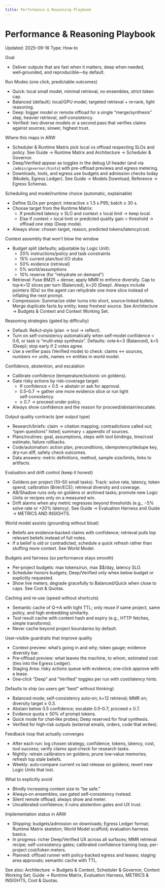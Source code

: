 ```yaml
---
title: Performance & Reasoning Playbook
---
```


# Performance & Reasoning Playbook

Updated: 2025-09-16
Type: How‑to

Goal
- Deliver outputs that are fast when it matters, deep when needed, well‑grounded, and reproducible—by default.

Run Modes (one click, predictable outcomes)
- Quick: local small model, minimal retrieval, no ensembles, strict token cap.
- Balanced (default): local/GPU model, targeted retrieval + re‑rank, light reasoning.
- Deep: bigger model or remote offload for a single “merge/synthesis” step, heavier retrieval, self‑consistency.
- Verified: two diverse models or a second pass that verifies claims against sources; slower, highest trust.

Where this maps in ARW
- Scheduler & Runtime Matrix pick local vs offload respecting SLOs and policy. See Guide → Runtime Matrix and Architecture → Scheduler & Governor.
- Deep/Verified appear as toggles in the debug UI header (and via `/admin/governor/hints`) with pre-offload previews and egress metering.
- Downloads, tools, and egress use budgets and admission checks today (Models, Egress Ledger). See Guide → Models Download, Reference → Egress Schemas.

Scheduling and model/runtime choice (automatic, explainable)
- Define SLOs per project: interactive ≤ 1.5 s P95; batch ≤ 30 s.
- Choose target from the Runtime Matrix:
  - If predicted latency ≤ SLO and context ≤ local limit → keep local.
  - Else if context > local limit or predicted quality gain > threshold → offload one step (Deep mode).
- Always show: chosen target, reason, predicted tokens/latency/cost.

Context assembly that won’t blow the window
- Budget split (defaults; adjustable by Logic Unit):
  - 20% instructions/policy and task constraints
  - 15% current plan/tool I/O stubs
  - 50% evidence (retrieval)
  - 5% world/assumptions
  - 10% reserve (for “rehydrate on demand”)
- Retrieval: Fuse BM25 + dense; apply MMR to enforce diversity. Cap to top‑k=12 slices per turn (Balanced), k=20 (Deep). Always include pointers (IDs) so the agent can rehydrate one more slice instead of inflating the next prompt.
- Compression: Summarize older turns into short, source‑linked bullets. Merge duplicate facts by entity; keep freshest source.
See Architecture → Budgets & Context and Context Working Set.

Reasoning strategies (gated by difficulty)
- Default: ReAct‑style (plan → tool → reflect).
- Turn on self‑consistency automatically when self‑model confidence < 0.6, or task is “multi‑step synthesis”. Defaults: vote‑k=3 (Balanced), k=5 (Deep); stop early if 2 votes agree.
- Use a verifier pass (Verified mode) to check: claims ↔ sources, numbers ↔ units, names ↔ entities in world model.

Confidence, abstention, and escalation
- Calibrate confidence (temperature/isotonic on goldens).
- Gate risky actions by risk–coverage target:
  - If confidence < 0.5 → abstain or ask for approval.
  - 0.5–0.7 → gather one more evidence slice or run light self‑consistency.
  - ≥ 0.7 → proceed under policy.
- Always show confidence and the reason for proceed/abstain/escalate.

Output quality contracts (per output type)
- Research/briefs: claim → citation mapping; contradictions called out; “open questions” listed; summary + appendix of sources.
- Plans/routines: goal, assumptions, steps with tool bindings, time/cost estimate, failure rollbacks.
- Code/automation: action plan, preconditions, idempotency/dedupe key, dry‑run diff, safety check outcomes.
- Data answers: metric definitions, method, sample size/limits, links to artifacts.

Evaluation and drift control (keep it honest)
- Goldens per project (10–50 small tasks). Track: solve rate, latency, token spend; calibration (Brier/ECE); retrieval diversity and coverage.
- AB/Shadow runs only on goldens or archived tasks; promote new Logic Units or recipes only on a measured win.
- Drift alarms when any metric regresses beyond thresholds (e.g., −5% solve rate or +20% latency).
See Guide → Evaluation Harness and Guide → METRICS AND INSIGHTS.

World model assists (grounding without bloat)
- Beliefs are evidence‑backed claims with confidence; retrieval pulls top relevant beliefs instead of full notes.
- If a belief is old or contradicted, schedule a quick refresh rather than stuffing more context. See World Model.

Budgets and fairness (so performance stays smooth)
- Per‑project budgets: max tokens/run, max $$/day, latency SLO.
- Scheduler honors budgets; Deep/Verified only when below budget or explicitly requested.
- Show live meters; degrade gracefully to Balanced/Quick when close to caps. See Cost & Quotas.

Caching and re‑use (speed without shortcuts)
- Semantic cache of Q→A with tight TTL; only reuse if same project, same policy, and high embedding similarity.
- Tool result cache with content hash and expiry (e.g., HTTP fetches, simple transforms).
- Never cache beyond project boundaries by default.

User‑visible guardrails that improve quality
- Context preview: what’s going in and why; token gauge; evidence diversity bar.
- Pre‑offload preview: what leaves the machine, to whom, estimated cost (ties into the Egress Ledger).
- Staging Area: risky actions queue with evidence; one‑click approve with a lease.
- One‑click “Deep” and “Verified” toggles per run with cost/latency hints.

Defaults to ship (so users get “best” without thinking)
- Balanced mode; self‑consistency auto‑on; k=12 retrieval; MMR on; diversity target ≥ 0.3.
- Abstain below 0.5 confidence; escalate 0.5–0.7; proceed ≥ 0.7.
- Evidence quota ≥ 50% of prompt tokens.
- Quick mode for chat‑like probes; Deep reserved for final synthesis.
- Verified for high‑risk outputs (external emails, orders, code that writes).

Feedback loop that actually converges
- After each run: log chosen strategy, confidence, tokens, latency, cost, tool success; verify claims spot‑check for research tasks.
- Nightly: retrain calibrators on goldens; prune low‑value memories; refresh top stale beliefs.
- Weekly: auto‑compare current vs last release on goldens; revert new Logic Units that lost.

What to explicitly avoid
- Blindly increasing context size to “be safe.”
- Always‑on ensembles; use gated self‑consistency instead.
- Silent remote offload; always show and meter.
- Uncalibrated confidence; it ruins abstention gates and UX trust.

Implementation status in ARW
- Shipping: budgets/admission on downloads; Egress Ledger format; Runtime Matrix skeleton; World Model scaffold; evaluation harness basics.
- In progress: richer Deep/Verified UX across all surfaces; MMR retrieval recipe; self-consistency gates; calibrated confidence training loop; per-project cost/token meters.
- Planned: offload runner with policy‑backed egress and leases; staging area approvals; semantic cache with TTL.

See also: Architecture → Budgets & Context, Scheduler & Governor, Context Working Set; Guide → Runtime Matrix, Evaluation Harness, METRICS & INSIGHTS, Cost & Quotas.

